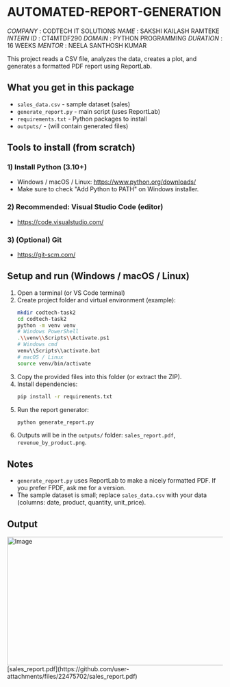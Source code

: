 # AUTOMATED-REPORT-GENERATION

*COMPANY* : CODTECH IT SOLUTIONS
*NAME* : SAKSHI KAILASH RAMTEKE
*INTERN ID* : CT4MTDF290
*DOMAIN* : PYTHON PROGRAMMING
*DURATION* : 16 WEEKS
*MENTOR* : NEELA SANTHOSH KUMAR

This project reads a CSV file, analyzes the data, creates a plot, and generates a formatted PDF report using ReportLab.

## What you get in this package
- `sales_data.csv` - sample dataset (sales)
- `generate_report.py` - main script (uses ReportLab)
- `requirements.txt` - Python packages to install
- `outputs/` - (will contain generated files)

## Tools to install (from scratch)

### 1) Install Python (3.10+)
- Windows / macOS / Linux: https://www.python.org/downloads/
- Make sure to check "Add Python to PATH" on Windows installer.

### 2) Recommended: Visual Studio Code (editor)
- https://code.visualstudio.com/

### 3) (Optional) Git
- https://git-scm.com/

## Setup and run (Windows / macOS / Linux)
1. Open a terminal (or VS Code terminal)
2. Create project folder and virtual environment (example):
   ```bash
   mkdir codtech-task2
   cd codtech-task2
   python -m venv venv
   # Windows PowerShell
   .\\venv\\Scripts\\Activate.ps1
   # Windows cmd
   venv\\Scripts\\activate.bat
   # macOS / Linux
   source venv/bin/activate
   ```
3. Copy the provided files into this folder (or extract the ZIP).
4. Install dependencies:
   ```bash
   pip install -r requirements.txt
   ```
5. Run the report generator:
   ```bash
   python generate_report.py
   ```
6. Outputs will be in the `outputs/` folder: `sales_report.pdf`, `revenue_by_product.png`.

## Notes
- `generate_report.py` uses ReportLab to make a nicely formatted PDF. If you prefer FPDF, ask me for a version.
- The sample dataset is small; replace `sales_data.csv` with your data (columns: date, product, quantity, unit_price).

## Output
<img width="600" height="300" alt="Image" src="https://github.com/user-attachments/assets/2cd8e48f-e610-4091-9b43-12c53afcc40c" />
[sales_report.pdf](https://github.com/user-attachments/files/22475702/sales_report.pdf)
